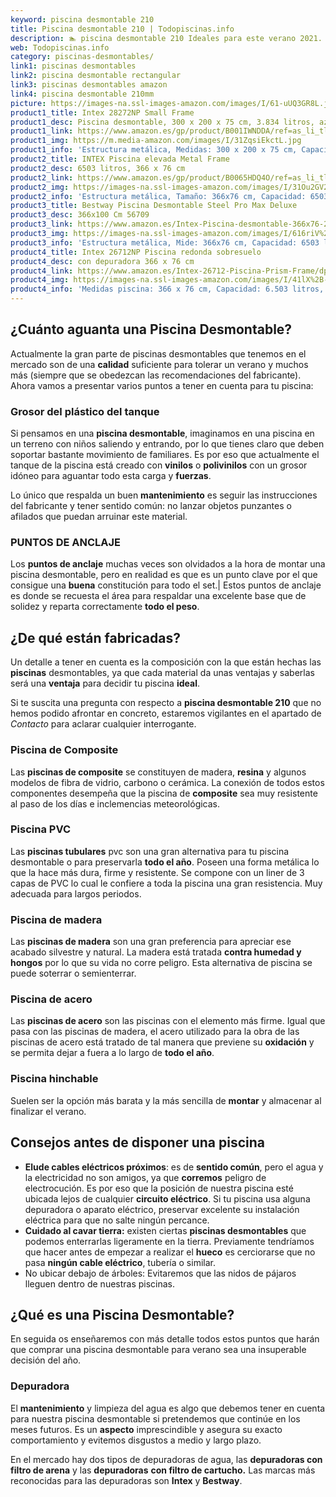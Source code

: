 ```yaml
---
keyword: piscina desmontable 210
title: Piscina desmontable 210 | Todopiscinas.info
description: 🏊 piscina desmontable 210 Ideales para este verano 2021. Aquí puedes comprar piscina desmontable 210 y comparar con otras similares. No dejes escapar piscina desmontable 210 a un precio realmente tentador.
web: Todopiscinas.info
category: piscinas-desmontables/
link1: piscinas desmontables
link2: piscina desmontable rectangular
link3: piscinas desmontables amazon
link4: piscina desmontable 210mm
picture: https://images-na.ssl-images-amazon.com/images/I/61-uUQ3GR8L.jpg
product1_title: Intex 28272NP Small Frame
product1_desc: Piscina desmontable, 300 x 200 x 75 cm, 3.834 litros, azul
product1_link: https://www.amazon.es/gp/product/B001IWNDDA/ref=as_li_tl?ie=UTF8&camp=3638&creative=24630&creativeASIN=B001IWNDDA&linkCode=as2&tag=todopiscinas0e-21&linkId=25b9d647487c889cb6ef56ed63f50ca1
product1_img: https://m.media-amazon.com/images/I/31ZqsiEkctL.jpg
product1_info: 'Estructura metálica, Medidas: 300 x 200 x 75 cm, Capacidad: 3.834 litros, Para 6 personas (+ 6 años), Fácil montaje, Forma rectangular'
product2_title: INTEX Piscina elevada Metal Frame
product2_desc: 6503 litros, 366 x 76 cm
product2_link: https://www.amazon.es/gp/product/B0065HDQ4O/ref=as_li_tl?ie=UTF8&camp=3638&creative=24630&creativeASIN=B0065HDQ4O&linkCode=as2&tag=todopiscinas0e-21&linkId=ed2430e3ba564d3527ee103df33ed7b3
product2_img: https://images-na.ssl-images-amazon.com/images/I/31Ou2GV2SAL.jpg
product2_info: 'Estructura metálica, Tamaño: 366x76 cm, Capacidad: 6503 litros, Forma circular, De 4 a 7 personas (+6 años)'
product3_title: Bestway Piscina Desmontable Steel Pro Max Deluxe
product3_desc: 366x100 Cm 56709
product3_link: https://www.amazon.es/Intex-Piscina-desmontable-366x76-28210NP/dp/B0065HDQ4O?__mk_es_ES=%C3%85M%C3%85%C5%BD%C3%95%C3%91&crid=25UQGV9HG2INI&dchild=1&keywords=piscinas+desmontables&qid=1615854176&sprefix=piscinas+dem%2Caps%2C201&sr=8-5&linkCode=ll1&tag=todopiscinas0e-21&linkId=34f200977c6cbaab1f3f4d9ac0e64755&language=es_ES&ref_=as_li_ss_tl
product3_img: https://images-na.ssl-images-amazon.com/images/I/616riV%2BiY3L.jpg
product3_info: 'Estructura metálica, Mide: 366x76 cm, Capacidad: 6503 litros, De 4 a 7 personas mayores de 6 años, Forma circular, Tecnología Super-Tough'
product4_title: Intex 26712NP Piscina redonda sobresuelo
product4_desc: con depuradora 366 x 76 cm
product4_link: https://www.amazon.es/Intex-26712-Piscina-Prism-Frame/dp/B07FB823GL?__mk_es_ES=%C3%85M%C3%85%C5%BD%C3%95%C3%91&dchild=1&keywords=piscinas+desmontables+con+depuradora&qid=1615936418&sr=8-5&linkCode=ll1&tag=todopiscinas0e-21&linkId=d98699de7830cd471766fa1daa36de34&language=es_ES&ref_=as_li_ss_tl
product4_img: https://images-na.ssl-images-amazon.com/images/I/41lX%2B-YpibL.jpg
product4_info: 'Medidas piscina: 366 x 76 cm, Capacidad: 6.503 litros, Incluye depuradora de cartucha A, Lona resistente triple capa'
---
```




## ¿Cuánto aguanta una Piscina Desmontable?

Actualmente la gran parte de piscinas desmontables que tenemos en el mercado son de una **calidad** suficiente para tolerar un verano y muchos más (siempre que se obedezcan las recomendaciones del fabricante). Ahora vamos a presentar varios puntos a tener en cuenta para tu piscina:


### Grosor del plástico del tanque

Si pensamos en una **piscina desmontable**, imaginamos en una piscina en un terreno con niños saliendo y entrando, por lo que tienes claro que deben soportar bastante movimiento de familiares. Es por eso que actualmente el tanque de la piscina está creado con **vinilos** o **polivinilos** con un grosor idóneo para aguantar todo esta carga y **fuerzas**.

Lo único que respalda un	 buen **mantenimiento** es seguir las instrucciones del fabricante y tener sentido común: no lanzar objetos punzantes o afilados que puedan arruinar este material.


### PUNTOS DE ANCLAJE

Los **puntos de anclaje** muchas veces son olvidados a la hora de montar una piscina desmontable, pero en realidad es que es un punto clave por el que consigue una **buena** constitución para todo el set.| Estos puntos de anclaje es donde se recuesta el área para respaldar una excelente base que de solidez y reparta correctamente **todo el peso**.

<stats-list :link1=link1 :link2=link2 :link3=link3 :link4=link4 :category=category></stats-list>

<brand-panel :title=product1_title :desc=product1_desc :img=product1_img :link=product1_link></brand-panel>


## ¿De qué  están fabricadas?

Un detalle a tener en cuenta es la composición con la que están hechas las **piscinas** desmontables, ya que cada material da unas ventajas y saberlas  será una **ventaja** para decidir tu piscina **ideal**.

Si te suscita una pregunta con respecto a **piscina desmontable 210** que no hemos podido afrontar en concreto, estaremos vigilantes en el apartado de _Contacto_ para aclarar cualquier interrogante.


### Piscina de Composite

Las **piscinas de composite** se constituyen de madera, **resina** y algunos modelos de fibra de vidrio, carbono o cerámica. La conexión de todos estos componentes desempeña que la piscina de **composite** sea muy resistente al paso de los días e inclemencias meteorológicas.


### Piscina  PVC

Las **piscinas tubulares** pvc son una gran alternativa para tu piscina desmontable o para preservarla **todo el año**. Poseen una forma metálica lo que la hace más dura, firme y resistente. Se compone con un liner de 3 capas de PVC lo cual le confiere a toda la piscina una gran resistencia. Muy adecuada para largos periodos.


### Piscina de madera

Las **piscinas de madera** son una gran preferencia para apreciar ese acabado silvestre y natural. La madera está tratada **contra humedad y hongos** por lo que su vida no corre peligro. Esta alternativa de piscina se puede soterrar o semienterrar.


### Piscina de acero

Las **piscinas de acero** son las piscinas con el elemento más firme. Igual que pasa con las piscinas de madera, el acero utilizado para la obra de las piscinas de acero está tratado de tal manera que previene su **oxidación** y se permita dejar a fuera a lo largo de **todo el año**.


### Piscina hinchable

Suelen ser la opción más barata y la más sencilla de **montar** y almacenar al finalizar el verano.


## Consejos antes de disponer una piscina



*   **Elude cables eléctricos próximos**: es de **sentido común**, pero el agua y la electricidad no son amigos, ya que **corremos** peligro de electrocución. Es por eso que la posición de nuestra piscina esté ubicada lejos de cualquier **circuito eléctrico**. Si tu piscina usa alguna depuradora o aparato eléctrico, preservar excelente su instalación eléctrica para que no salte ningún percance.
*   **Cuidado al cavar tierra:** existen ciertas **piscinas desmontables** que podemos enterrarlas ligeramente en la tierra. Previamente tendríamos que hacer antes de empezar a realizar el **hueco** es cerciorarse que no pasa **ningún cable eléctrico**, tubería o similar.
*   No ubicar debajo de árboles: Evitaremos que las nidos de pájaros lleguen dentro de nuestras piscinas.
## ¿Qué es una Piscina Desmontable?



En seguida os enseñaremos con más detalle todos estos puntos que harán que comprar una piscina desmontable para verano sea una insuperable decisión del año.

<external-banner></external-banner>



### Depuradora

El **mantenimiento** y limpieza del agua es algo que debemos tener en cuenta para nuestra piscina desmontable si pretendemos que continúe en los meses futuros. Es un **aspecto** imprescindible y asegura su exacto comportamiento y evitemos disgustos a medio y largo plazo.

En el mercado hay dos tipos de depuradoras de agua, las **depuradoras con filtro de arena** y  las **depuradoras** **con filtro de cartucho.** Las marcas más reconocidas para las depuradoras son **Intex** y **Bestway**.